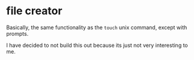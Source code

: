 # file creator

Basically, the same functionality as the `touch` unix command, except with prompts.

I have decided to not build this out because its just not very interesting to me.
